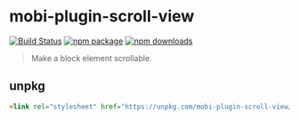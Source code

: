 # mobi-plugin-scroll-view

[![Build Status](https://img.shields.io/travis/mobi-css/mobi-plugin-scroll-view.svg)](https://travis-ci.org/mobi-css/mobi-plugin-scroll-view) [![npm package](https://img.shields.io/npm/v/mobi-plugin-scroll-view.svg)](https://www.npmjs.org/package/mobi-plugin-scroll-view) [![npm downloads](http://img.shields.io/npm/dm/mobi-plugin-scroll-view.svg)](https://www.npmjs.org/package/mobi-plugin-scroll-view) 

> Make a block element scrollable.

## unpkg

```html
<link rel="stylesheet" href="https://unpkg.com/mobi-plugin-scroll-view/dist/mobi-plugin-scroll-view.min.css" />
```
